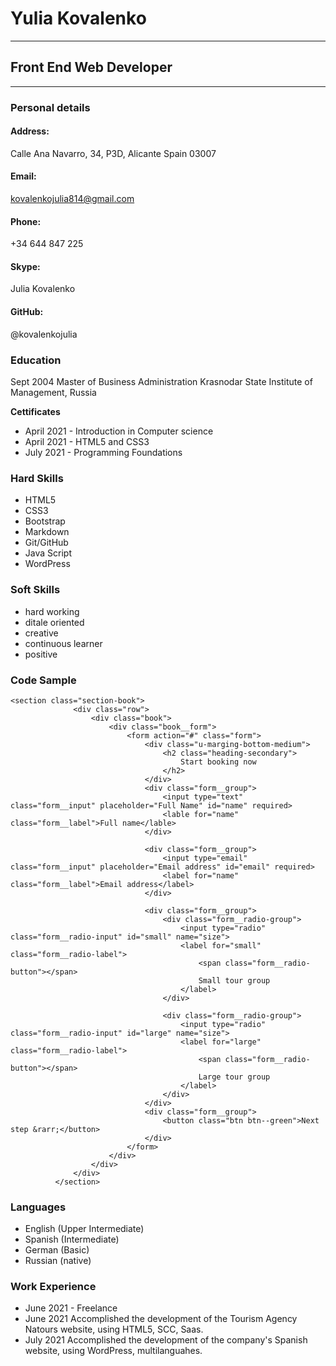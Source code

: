 # Yulia Kovalenko
***
## Front End Web Developer
***

### Personal details
#### Address:
Calle Ana Navarro, 34, P3D,
Alicante
Spain 03007

#### Email:
kovalenkojulia814@gmail.com

#### Phone:
+34 644 847 225

#### Skype:
Julia Kovalenko

#### GitHub:
@kovalenkojulia

### Education
Sept 2004 Master of Business Administration
Krasnodar State Institute of Management, Russia

  __Cettificates__
  * April 2021 - Introduction in Computer science
  * April 2021 - HTML5 and CSS3
  * July 2021 - Programming Foundations
  
### Hard Skills
* HTML5
* CSS3
* Bootstrap
* Markdown
* Git/GitHub
* Java Script
* WordPress

### Soft Skills
* hard working
* ditale oriented
* creative
* continuous learner
* positive

### Code Sample


  ```
  <section class="section-book">
                <div class="row">
                    <div class="book">
                        <div class="book__form">
                            <form action="#" class="form">
                                <div class="u-marging-bottom-medium">
                                    <h2 class="heading-secondary">
                                        Start booking now
                                    </h2>
                                </div>
                                <div class="form__group">
                                    <input type="text" class="form__input" placeholder="Full Name" id="name" required>
                                    <lable for="name" class="form__label">Full name</lable>
                                </div>

                                <div class="form__group">
                                    <input type="email" class="form__input" placeholder="Email address" id="email" required>
                                    <label for="name" class="form__label">Email address</label>
                                </div>

                                <div class="form__group">
                                    <div class="form__radio-group">
                                        <input type="radio" class="form__radio-input" id="small" name="size">
                                        <label for="small" class="form__radio-label">
                                            <span class="form__radio-button"></span>
                                            Small tour group
                                        </label>
                                    </div>

                                    <div class="form__radio-group">
                                        <input type="radio" class="form__radio-input" id="large" name="size">
                                        <label for="large" class="form__radio-label">
                                            <span class="form__radio-button"></span>
                                            Large tour group
                                        </label>
                                    </div>
                                </div>
                                <div class="form__group">
                                    <button class="btn btn--green">Next step &rarr;</button>
                                </div>
                            </form>
                        </div>
                    </div>
                </div>
            </section>           
  ```
         
            
            
### Languages 
 * English (Upper Intermediate)
 * Spanish (Intermediate)
 * German (Basic)
 * Russian (native)

### Work Experience
* June 2021 - Freelance
* June 2021 Accomplished the development of the Tourism Agency Natours website, using HTML5, SCC, Saas.
* July 2021 Accomplished the development of the company's Spanish website, using WordPress, multilanguahes.


  

